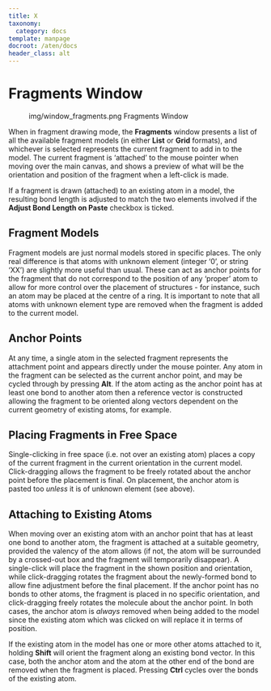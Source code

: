 ```yaml
---
title: X
taxonomy:
  category: docs
template: manpage
docroot: /aten/docs
header_class: alt
---
```



# Fragments Window

<figure>
  <image>img/window_fragments.png</image>
  <caption>Fragments Window</caption>
</figure>

When in fragment drawing mode, the **Fragments** window presents a list of all the available fragment models (in either **List** or **Grid** formats), and whichever is selected represents the current fragment to add in to the model. The current fragment is ‘attached’ to the mouse pointer when moving over the main canvas, and shows a preview of what will be the orientation and position of the fragment when a left-click is made.

If a fragment is drawn (attached) to an existing atom in a model, the resulting bond length is adjusted to match the two elements involved if the **Adjust Bond Length on Paste** checkbox is ticked.

## Fragment Models

Fragment models are just normal models stored in specific places. The only real difference is that atoms with unknown element (integer ‘0’, or string ‘XX’) are slightly more useful than usual. These can act as anchor points for the fragment that do not correspond to the position of any ‘proper’ atom to allow for more control over the placement of structures - for instance, such an atom may be placed at the centre of a ring. It is important to note that all atoms with unknown element type are removed when the fragment is added to the current model.

## Anchor Points

At any time, a single atom in the selected fragment represents the attachment point and appears directly under the mouse pointer. Any atom in the fragment can be selected as the current anchor point, and may be cycled through by pressing <strong>Alt</strong>. If the atom acting as the anchor point has at least one bond to another atom then a reference vector is constructed allowing the fragment to be oriented along vectors dependent on the current geometry of existing atoms, for example.

## Placing Fragments in Free Space

Single-clicking in free space (i.e. not over an existing atom) places a copy of the current fragment in the current orientation in the current model. Click-dragging allows the fragment to be freely rotated about the anchor point before the placement is final. On placement, the anchor atom is pasted too <em>unless</em> it is of unknown element (see above).

## Attaching to Existing Atoms

When moving over an existing atom with an anchor point that has at least one bond to another atom, the fragment is attached at a suitable geometry, provided the valency of the atom allows (if not, the atom will be surrounded by a crossed-out box and the fragment will temporarily disappear). A single-click will place the fragment in the shown position and orientation, while click-dragging rotates the fragment about the newly-formed bond to allow fine adjustment before the final placement. If the anchor point has no bonds to other atoms, the fragment is placed in no specific orientation, and click-dragging freely rotates the molecule about the anchor point. In both cases, the anchor atom is <em>always</em> removed when being added to the model since the existing atom which was clicked on will replace it in terms of position.

If the existing atom in the model has one or more other atoms attached to it, holding <strong>Shift</strong> will orient the fragment along an existing bond vector. In this case, both the anchor atom and the atom at the other end of the bond are removed when the fragment is placed. Pressing <strong>Ctrl</strong>
cycles over the bonds of the existing atom.


